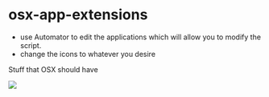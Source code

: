 osx-app-extensions
==================
- use Automator to edit the applications which will allow you to modify the script.
- change the icons to whatever you desire

Stuff that OSX should have


![](https://raw.github.com/nmccready/osx-app-extensions/master/images/app_icons.png)